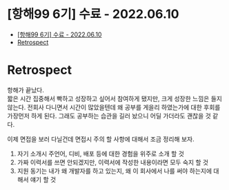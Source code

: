 # [항해99 6기] 수료  - 2022.06.10

<!-- TOC -->

- [[항해99 6기] 수료  - 2022.06.10](#%ED%95%AD%ED%95%B499-6%EA%B8%B0-%EC%88%98%EB%A3%8C----20220610)
- [Retrospect](#retrospect)

<!-- /TOC -->

# Retrospect
항해가 끝났다.  
짧은 시간 집중해서 빡하고 성장하고 싶어서 참여하게 됐지만, 크게 성장한 느낌은 들지 않는다. 전회사 다니면서 시간이 많았을텐데 왜 공부를 게을리 하였는가에 대한 후회를 가장먼저 하게 된다. 그래도 공부하는 습관을 길러 놨으니 어딜 가더라도 괜찮을 것 같다.

이제 면접을 보러 다닐건데 면접시 주의 할 사항에 대해서 조금 정리해 보자.  
1. 자기 소개시 주언어, 디비, 배포 등에 대한 경험을 위주로 소개 할 것  
2. 가짜 이력서를 쓰면 안되겠지만, 이력서에 작성한 내용이라면 모두 숙지 할 것  
3. 지원 동기는 내가 왜 개발자를 하고 있는지, 왜 이 회사에서 나를 써야 하는지에 대해서 얘기 할 것